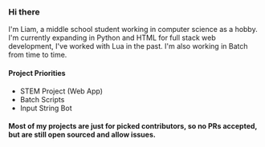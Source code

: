 ### Hi there 

I'm Liam, a middle school student working in computer science as a hobby. I'm currently expanding in Python and HTML for full stack web development, I've worked with Lua in the past. I'm also working in Batch from time to time.

#### Project Priorities 
* STEM Project (Web App)
* Batch Scripts
* Input String Bot

#### Most of my projects are just for picked contributors, so no PRs accepted, but are still open sourced and allow issues. 
